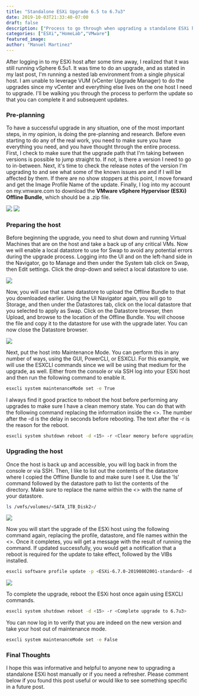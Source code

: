 ```yaml
---
title: "Standalone ESXi Upgrade 6.5 to 6.7u3"
date: 2019-10-03T21:33:40-07:00
draft: false
description: ["Process to go through when upgrading a standalone ESXi host using the offline bundle"]
categories: ["ESXi","HomeLab","VMware"]
featured_image:
author: "Manuel Martinez"
---
```


After logging in to my ESXi host after some time away, I realized that it was still running vSphere 6.5u1. It was time to do an upgrade, and as stated in my last post, I'm running a nested lab environment from a single physical host. I am unable to leverage VUM (vCenter Upgrade Manager) to do the upgrades since my vCenter and everything else lives on the one host I need to upgrade. I'll be walking you through the process to perform the update so that you can complete it and subsequent updates.

### Pre-planning
To have a successful upgrade in any situation, one of the most important steps, in my opinion, is doing the pre-planning and research. Before even starting to do any of the real work, you need to make sure you have everything you need, and you have thought through the entire process. First, I check to make sure that the upgrade path that I'm taking between versions is possible to jump straight to. If not, is there a version I need to go to in-between. Next, it's time to check the release notes of the version I'm upgrading to and see what some of the known issues are and if I will be affected by them. If there are no show stoppers at this point, I move forward and get the Image Profile Name of the update. Finally, I log into my account on my.vmware.com to download the **VMware vSphere Hypervisor (ESXi) Offline Bundle**, which should be a .zip file.

<img src = "/images/2019/2019-10/ImageProfileName1.png"></img>
<img src = "/images/2019/2019-10/OfflineBundle1.png"></img>

### Preparing the host
Before beginning the upgrade, you need to shut down and running Virtual Machines that are on the host and take a back up of any critical VMs. Now we will enable a local datastore to use for Swap to avoid any potential errors during the upgrade process. Logging into the UI and on the left-hand side in the Navigator, go to Manage and then under the System tab click on Swap, then Edit settings. Click the drop-down and select a local datastore to use.

<img src = "/images/2019/2019-10/DsSwapConfig1.png"></img>

Now, you will use that same datastore to upload the Offline Bundle to that you downloaded earlier. Using the UI Navigator again, you will go to Storage, and then under the Datastores tab, click on the local datastore that you selected to apply as Swap. Click on the Datastore browser, then Upload, and browse to the location of the Offline Bundle.  You will choose the file and copy it to the datastore for use with the upgrade later. You can now close the Datastore browser.

<img src = "/images/2019/2019-10/EsxiFileUpload1.png"></img>

Next, put the host into Maintenance Mode. You can perform this in any number of ways, using the GUI, PowerCLI, or ESXCLI. For this example, we will use the ESXCLI commands since we will be using that medium for the upgrade, as well. Either from the console or via SSH log into your ESXi host and then run the following command to enable it.
```bash
esxcli system maintenanceMode set -e True
```
I always find it good practice to reboot the host before performing any upgrades to make sure I have a clean memory state. You can do that with the following command replacing the information inside the <>. The number after the -d is the delay in seconds before rebooting. The text after the -r is the reason for the reboot.
```bash
esxcli system shutdown reboot -d <15> -r <Clear memory before upgrading to 6.7u3>
```
### Upgrading the host
Once the host is back up and accessible, you will log back in from the console or via SSH. Then, I like to list out the contents of the datastore where I copied the Offline Bundle to and make sure I see it. Use the 'ls' command followed by the datastore path to list the contents of the directory. Make sure to replace the name within the <> with the name of your datastore.
```bash
ls /vmfs/volumes/<SATA_1TB_Disk2>/
```

<img src = "/images/2019/2019-10/DsFileList1.png"></img>

Now you will start the upgrade of the ESXi host using the following command again, replacing the profile, datastore, and file names within the <>. Once it completes, you will get a message with the result of running the command. If updated successfully, you would get a notification that a reboot is required for the update to take effect, followed by the VIBs installed.
```bash
esxcli software profile update -p <ESXi-6.7.0-20190802001-standard> -d /vmfs/volumes/<SATA_1TB_Disk2>/<update-from-esxi6.7-6.7_update03.zip>
```

<img src = "/images/2019/2019-10/EsxiOfflineUpgrade1.png"></img>

To complete the upgrade, reboot the ESXi host once again using ESXCLI commands.
```bash
esxcli system shutdown reboot -d <15> -r <Complete upgrade to 6.7u3>
```
You can now log in to verify that you are indeed on the new version and take your host out of maintenance mode.
```bash
esxcli system maintenanceMode set -e False
```

### Final Thoughts
I hope this was informative and helpful to anyone new to upgrading a standalone ESXi host manually or if you need a refresher. Please comment below if you found this post useful or would like to see something specific in a future post.

